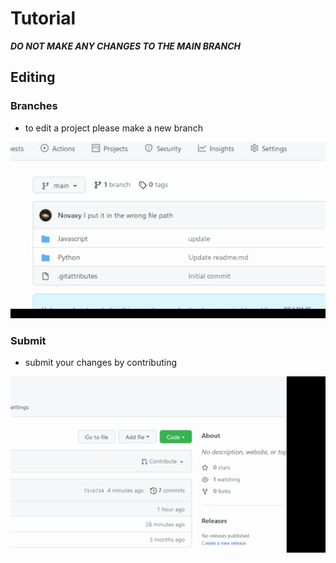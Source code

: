 # Tutorial
**_DO NOT MAKE ANY CHANGES TO THE MAIN BRANCH_**
## Editing
### Branches
- to edit a project please make a new branch

![gif](https://github.com/astronomicalshadow/ComputerClub/blob/main/miscellaneous/new_branch.gif)
### Submit
- submit your changes by contributing

![gif](https://github.com/astronomicalshadow/ComputerClub/blob/main/miscellaneous/contribute.gif)
